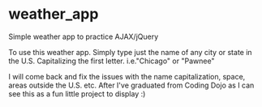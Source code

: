 # weather_app
Simple weather app to practice AJAX/jQuery

To use this weather app. Simply type just the name of any city or state in the U.S. Capitalizing the first letter. i.e."Chicago" or 
"Pawnee" 

I will come back and fix the issues with the name capitalization, space, areas outside the U.S. etc. After I've graduated from Coding Dojo
as I can see this as a fun little project to display :)
